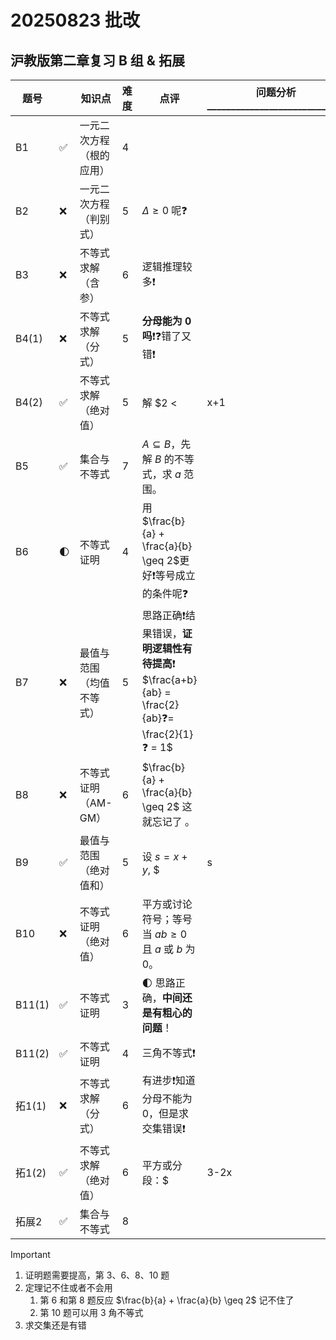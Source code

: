 # 20250823 批改
## 沪教版第二章复习 B 组 & 拓展
| 题号         |          | 知识点                     | 难度 | 点评                                                         | 问题分析\_\_\_\_\_\_\_\_\_\_\_\_\_\_\_\_\_\_\_\_\_\_\_\_\_\_\_\_\_ |
|--------------|----------------------------|------|----------------------|----------------------|----------------------|
| B1         | ✅ | 一元二次方程（根的应用）   | 4    |                                                              |  |
| B2         | ❌ | 一元二次方程（判别式）     | 5    | $\Delta \geq 0$ 呢❓ |  |
| B3         | ❌ | 不等式求解（含参）        | 6    | 逻辑推理较多❗️ |  |
| B4(1)      | ❌ | 不等式求解（分式）        | 5 | **分母能为 0吗**❗️❓错了又错❗️                                  |  |
| B4(2)      | ✅ | 不等式求解（绝对值）      | 5    | 解 $2 < |x+1| \leq 3$，分段讨论。 |  |
| B5         | ✅ | 集合与不等式              | 7    | $A \subseteq B$，先解 $B$ 的不等式，求 $a$ 范围。 |  |
| B6         | 🌓 | 不等式证明                | 4    | 用 $\frac{b}{a} + \frac{a}{b} \geq 2$更好❗️等号成立的条件呢❓ |  |
| B7         | ❌ | 最值与范围（均值不等式）   | 5    | 思路正确❗️结果错误，**证明逻辑性有待提高**❗️ $\frac{a+b}{ab} = \frac{2}{ab}❓= \frac{2}{1}❓ = 1$ |
| B8         | ❌ | 不等式证明（AM-GM）       | 6    | $\frac{b}{a} + \frac{a}{b} \geq 2$ 这就忘记了 。 |  |
| B9         | ✅ | 最值与范围（绝对值和）     | 5    | 设 $s = x + y$, $|s|=1$, $xy \leq \left(\frac{s}{2}\right)^2 = \frac{1}{4}$。 |  |
| B10        | ❌ | 不等式证明（绝对值）      | 6    | 平方或讨论符号；等号当 $ab \geq 0$ 且 $a$ 或 $b$ 为 0。 |  |
| B11(1)     | ✅ | 不等式证明                | 3    | 🌓 思路正确，**中间还是有粗心的问题**！                       |  |
| B11(2)     | ✅ | 不等式证明                | 4    | 三角不等式❗️ |  |
| 拓1(1)     | ❌ | 不等式求解（分式）        | 6    | 有进步❗️知道分母不能为0，但是求交集错误❗️ |  |
| 拓1(2)     | ✅ | 不等式求解（绝对值）      | 6    | 平方或分段：$|3-2x| \geq |x+1|$。 |  |
| 拓展2        | ✅ | 集合与不等式              | 8    |  |

> [!IMPORTANT]
>
> 1.  证明题需要提高，第 3、6、8、10 题
> 2. 定理记不住或者不会用
>    1. 第 6 和第 8 题反应 $\frac{b}{a} + \frac{a}{b} \geq 2$ 记不住了
>    2. 第 10 题可以用 3 角不等式
> 3. 求交集还是有错
